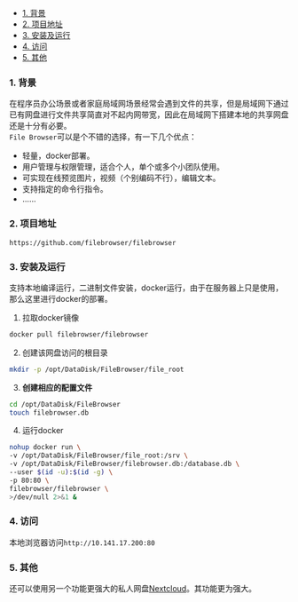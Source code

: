 - [1. 背景](#1-背景)
- [2. 项目地址](#2-项目地址)
- [3. 安装及运行](#3-安装及运行)
- [4. 访问](#4-访问)
- [5. 其他](#5-其他)

### 1. 背景          
在程序员办公场景或者家庭局域网场景经常会遇到文件的共享，但是局域网下通过已有网盘进行文件共享简直对不起内网带宽，因此在局域网下搭建本地的共享网盘还是十分有必要。          
`File Browser`可以是个不错的选择，有一下几个优点：          
- 轻量，docker部署。          
- 用户管理与权限管理，适合个人，单个或多个小团队使用。          
- 可实现在线预览图片，视频（个别编码不行），编辑文本。          
- 支持指定的命令行指令。     
- ……          

### 2. 项目地址          
```
https://github.com/filebrowser/filebrowser
```          
### 3. 安装及运行          
支持本地编译运行，二进制文件安装，docker运行，由于在服务器上只是使用，那么这里进行docker的部署。          
1. 拉取docker镜像          
```sh
docker pull filebrowser/filebrowser
```          
2. 创建该网盘访问的根目录          
```sh
mkdir -p /opt/DataDisk/FileBrowser/file_root
```          
3. **创建相应的配置文件**          
```sh
cd /opt/DataDisk/FileBrowser
touch filebrowser.db
```          
4. 运行docker          
```sh
nohup docker run \
-v /opt/DataDisk/FileBrowser/file_root:/srv \
-v /opt/DataDisk/FileBrowser/filebrowser.db:/database.db \
--user $(id -u):$(id -g) \
-p 80:80 \
filebrowser/filebrowser \
>/dev/null 2>&1 &
```          

### 4. 访问                   
本地浏览器访问`http://10.141.17.200:80`          

### 5. 其他
还可以使用另一个功能更强大的私人网盘[Nextcloud](https://github.com/nextcloud/server)。其功能更为强大。
